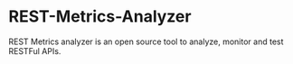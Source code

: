 # REST-Metrics-Analyzer
REST Metrics analyzer is an open source tool to analyze, monitor and test RESTFul APIs.
